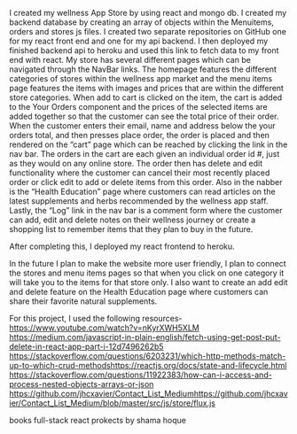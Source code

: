 I created my wellness App Store by using react and mongo db. I created my backend database  by creating an array of objects within the Menuitems, orders and stores js files. I created two separate repositories on GitHub one for my react front end and one for my api backend. I then deployed my finished backend api to heroku and used this link to fetch data to my front end with react. My store has several different pages which can be navigated through the NavBar links. The homepage features the different categories of stores within the wellness app market and the menu items page features the items with images and prices that are within the different store categories. When add to cart is clicked on the item, the cart is added to the Your Orders component and the prices of the selected items are added together so that the customer can see the total price of their order. When the customer enters their email, name and address below the your orders total, and then presses place order, the order is placed and then rendered on the “cart” page which can be reached by clicking the link in the nav bar.  The orders in the cart are each given an individual order id #, just as they would on any online store. The order then has delete and edit functionality where the customer can cancel their most recently placed order or click edit to add or delete items from this order. Also in the nabber is the “Health Education” page where customers can read articles on the latest supplements and herbs recommended by the wellness app staff. Lastly, the “Log” link in the nav bar is a comment form where the customer can add, edit and delete notes on their wellness journey or create a shopping list to remember items that they plan to buy in the future. 

After completing this, I deployed my react frontend to heroku. 

In the future I plan to make the website more user friendly, I plan to connect the stores and menu items pages so that when you click on one category it will take you to the items for that store only. I also want to create an add edit and delete feature on the Health Education page where customers can share their favorite natural supplements.

For this project, I used the following resources-
https://www.youtube.com/watch?v=nKyrXWH5XLM
https://medium.com/javascript-in-plain-english/fetch-using-get-post-put-delete-in-react-app-part-i-12d7496262b5
https://stackoverflow.com/questions/6203231/which-http-methods-match-up-to-which-crud-methodshttps://reactjs.org/docs/state-and-lifecycle.html
https://stackoverflow.com/questions/11922383/how-can-i-access-and-process-nested-objects-arrays-or-json
https://github.com/jhcxavier/Contact_List_Mediumhttps://github.com/jhcxavier/Contact_List_Medium/blob/master/src/js/store/flux.js

books
full-stack react prokects by shama hoque